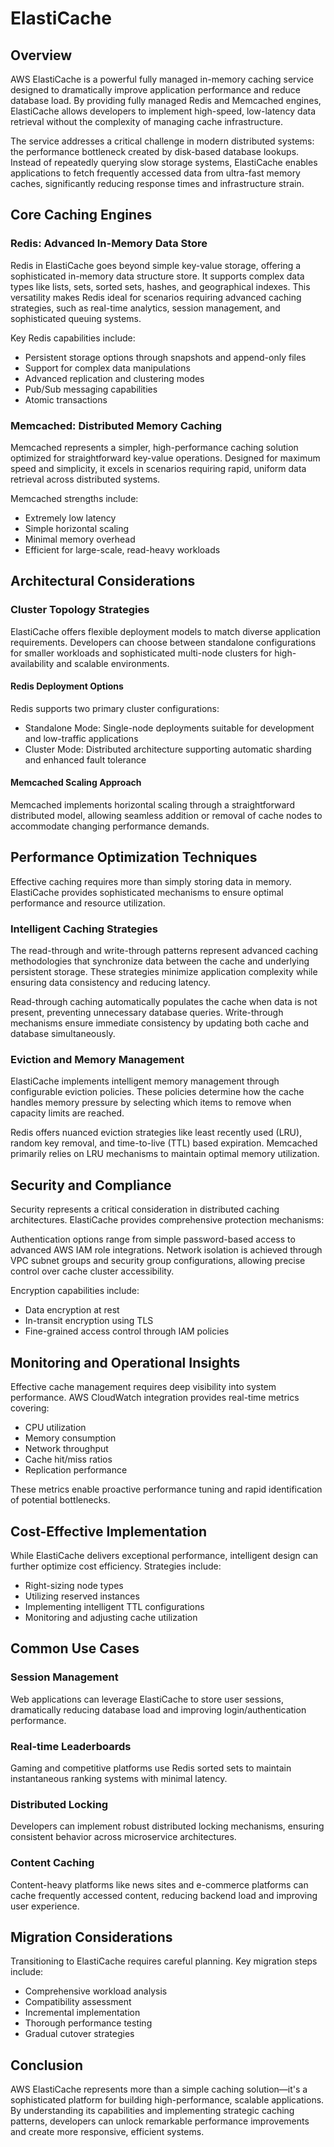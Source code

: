 # ElastiCache

## Overview

AWS ElastiCache is a powerful fully managed in-memory caching service designed to dramatically improve application performance and reduce database load. By providing fully managed Redis and Memcached engines, ElastiCache allows developers to implement high-speed, low-latency data retrieval without the complexity of managing cache infrastructure.

The service addresses a critical challenge in modern distributed systems: the performance bottleneck created by disk-based database lookups. Instead of repeatedly querying slow storage systems, ElastiCache enables applications to fetch frequently accessed data from ultra-fast memory caches, significantly reducing response times and infrastructure strain.

## Core Caching Engines

### Redis: Advanced In-Memory Data Store

Redis in ElastiCache goes beyond simple key-value storage, offering a sophisticated in-memory data structure store. It supports complex data types like lists, sets, sorted sets, hashes, and geographical indexes. This versatility makes Redis ideal for scenarios requiring advanced caching strategies, such as real-time analytics, session management, and sophisticated queuing systems.

Key Redis capabilities include:
- Persistent storage options through snapshots and append-only files
- Support for complex data manipulations
- Advanced replication and clustering modes
- Pub/Sub messaging capabilities
- Atomic transactions

### Memcached: Distributed Memory Caching

Memcached represents a simpler, high-performance caching solution optimized for straightforward key-value operations. Designed for maximum speed and simplicity, it excels in scenarios requiring rapid, uniform data retrieval across distributed systems.

Memcached strengths include:
- Extremely low latency
- Simple horizontal scaling
- Minimal memory overhead
- Efficient for large-scale, read-heavy workloads

## Architectural Considerations

### Cluster Topology Strategies

ElastiCache offers flexible deployment models to match diverse application requirements. Developers can choose between standalone configurations for smaller workloads and sophisticated multi-node clusters for high-availability and scalable environments.

#### Redis Deployment Options
Redis supports two primary cluster configurations:
- Standalone Mode: Single-node deployments suitable for development and low-traffic applications
- Cluster Mode: Distributed architecture supporting automatic sharding and enhanced fault tolerance

#### Memcached Scaling Approach
Memcached implements horizontal scaling through a straightforward distributed model, allowing seamless addition or removal of cache nodes to accommodate changing performance demands.

## Performance Optimization Techniques

Effective caching requires more than simply storing data in memory. ElastiCache provides sophisticated mechanisms to ensure optimal performance and resource utilization.

### Intelligent Caching Strategies

The read-through and write-through patterns represent advanced caching methodologies that synchronize data between the cache and underlying persistent storage. These strategies minimize application complexity while ensuring data consistency and reducing latency.

Read-through caching automatically populates the cache when data is not present, preventing unnecessary database queries. Write-through mechanisms ensure immediate consistency by updating both cache and database simultaneously.

### Eviction and Memory Management

ElastiCache implements intelligent memory management through configurable eviction policies. These policies determine how the cache handles memory pressure by selecting which items to remove when capacity limits are reached.

Redis offers nuanced eviction strategies like least recently used (LRU), random key removal, and time-to-live (TTL) based expiration. Memcached primarily relies on LRU mechanisms to maintain optimal memory utilization.

## Security and Compliance

Security represents a critical consideration in distributed caching architectures. ElastiCache provides comprehensive protection mechanisms:

Authentication options range from simple password-based access to advanced AWS IAM role integrations. Network isolation is achieved through VPC subnet groups and security group configurations, allowing precise control over cache cluster accessibility.

Encryption capabilities include:
- Data encryption at rest
- In-transit encryption using TLS
- Fine-grained access control through IAM policies

## Monitoring and Operational Insights

Effective cache management requires deep visibility into system performance. AWS CloudWatch integration provides real-time metrics covering:
- CPU utilization
- Memory consumption
- Network throughput
- Cache hit/miss ratios
- Replication performance

These metrics enable proactive performance tuning and rapid identification of potential bottlenecks.

## Cost-Effective Implementation

While ElastiCache delivers exceptional performance, intelligent design can further optimize cost efficiency. Strategies include:
- Right-sizing node types
- Utilizing reserved instances
- Implementing intelligent TTL configurations
- Monitoring and adjusting cache utilization

## Common Use Cases

### Session Management
Web applications can leverage ElastiCache to store user sessions, dramatically reducing database load and improving login/authentication performance.

### Real-time Leaderboards
Gaming and competitive platforms use Redis sorted sets to maintain instantaneous ranking systems with minimal latency.

### Distributed Locking
Developers can implement robust distributed locking mechanisms, ensuring consistent behavior across microservice architectures.

### Content Caching
Content-heavy platforms like news sites and e-commerce platforms can cache frequently accessed content, reducing backend load and improving user experience.

## Migration Considerations

Transitioning to ElastiCache requires careful planning. Key migration steps include:
- Comprehensive workload analysis
- Compatibility assessment
- Incremental implementation
- Thorough performance testing
- Gradual cutover strategies

## Conclusion

AWS ElastiCache represents more than a simple caching solution—it's a sophisticated platform for building high-performance, scalable applications. By understanding its capabilities and implementing strategic caching patterns, developers can unlock remarkable performance improvements and create more responsive, efficient systems.
